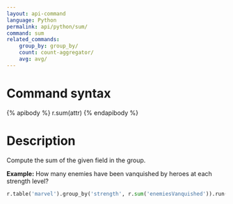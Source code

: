 ```yaml
---
layout: api-command 
language: Python
permalink: api/python/sum/
command: sum
related_commands:
    group_by: group_by/
    count: count-aggregator/
    avg: avg/
---
```


# Command syntax #

{% apibody %}
r.sum(attr)
{% endapibody %}

# Description #

Compute the sum of the given field in the group.

__Example:__ How many enemies have been vanquished by heroes at each strength level?

```py
r.table('marvel').group_by('strength', r.sum('enemiesVanquished')).run(conn)
```
